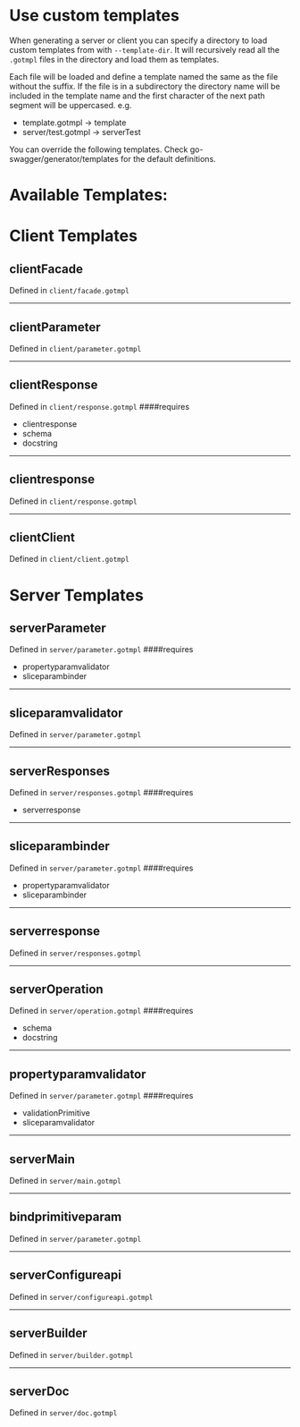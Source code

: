 # Use custom templates

When generating a server or client you can specify a directory to load custom templates from 
with `--template-dir`. It will recursively read all the `.gotmpl` files in the directory and 
load them as templates.

<!--more-->

Each file will be loaded and define a template named the same as the file without the suffix. If 
the file is in a subdirectory the directory name will be included in the template name and the
first character of the next path segment will be uppercased. e.g. 
 - template.gotmpl -> template
 - server/test.gotmpl -> serverTest

You can override the following templates. Check go-swagger/generator/templates for the default
definitions.
 
# Available Templates:

# Client Templates

## clientFacade
Defined in `client/facade.gotmpl`

---
## clientParameter
Defined in `client/parameter.gotmpl`

---
## clientResponse
Defined in `client/response.gotmpl`
####requires 
 - clientresponse
 - schema
 - docstring

---
## clientresponse
Defined in `client/response.gotmpl`

---
## clientClient
Defined in `client/client.gotmpl`


# Server Templates

## serverParameter
Defined in `server/parameter.gotmpl`
####requires 
 - propertyparamvalidator
 - sliceparambinder

---
## sliceparamvalidator
Defined in `server/parameter.gotmpl`

---
## serverResponses
Defined in `server/responses.gotmpl`
####requires 
 - serverresponse

---
## sliceparambinder
Defined in `server/parameter.gotmpl`
####requires 
 - propertyparamvalidator
 - sliceparambinder

---
## serverresponse
Defined in `server/responses.gotmpl`


---
## serverOperation
Defined in `server/operation.gotmpl`
####requires 
 - schema
 - docstring

---
## propertyparamvalidator
Defined in `server/parameter.gotmpl`
####requires 
 - validationPrimitive
 - sliceparamvalidator

---
## serverMain
Defined in `server/main.gotmpl`

---
## bindprimitiveparam
Defined in `server/parameter.gotmpl`

---
## serverConfigureapi
Defined in `server/configureapi.gotmpl`

---
## serverBuilder
Defined in `server/builder.gotmpl`

---
## serverDoc
Defined in `server/doc.gotmpl`
